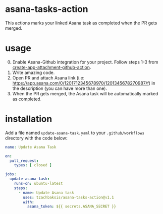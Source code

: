 # asana-tasks-action
This actions marks your linked Asana task as completed when the PR gets merged.

# usage
0. Enable Asana-Github integration for your project. Follow steps 1-3 from [create-app-attachment-github-action](https://github.com/Asana/create-app-attachment-github-action).
1. Write amazing code.
2. Open PR and attach Asana link (i.e: https://app.asana.com/0/1201712345678970/1201345678270987/f) in the description (you can have more than one).
3. When the PR gets merged, the Asana task will be automatically marked as completed.

# installation
Add a file named `update-asana-task.yaml` to your `.github/workflows` directory with the code below:
```yaml
name: Update Asana Task

on:
  pull_request:
    types: [ closed ]

jobs:
  update-asana-task:
    runs-on: ubuntu-latest
    steps:
      - name: Update Asana task
        uses: tzachbaksis/asana-tasks-action@v1.1
        with:
          asana_token: ${{ secrets.ASANA_SECRET }}
```

